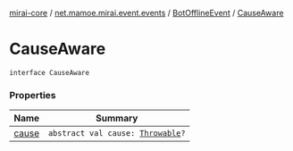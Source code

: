 [mirai-core](../../../index.md) / [net.mamoe.mirai.event.events](../../index.md) / [BotOfflineEvent](../index.md) / [CauseAware](./index.md)

# CauseAware

`interface CauseAware`

### Properties

| Name | Summary |
|---|---|
| [cause](cause.md) | `abstract val cause: `[`Throwable`](https://kotlinlang.org/api/latest/jvm/stdlib/kotlin/-throwable/index.html)`?` |
